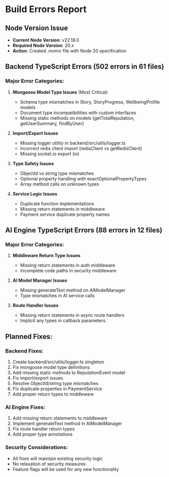 # Build Errors Report

## Node Version Issue
- **Current Node Version**: v22.18.0
- **Required Node Version**: 20.x
- **Action**: Created .nvmrc file with Node 20 specification

## Backend TypeScript Errors (502 errors in 61 files)

### Major Error Categories:

1. **Mongoose Model Type Issues** (Most Critical)
   - Schema type mismatches in Story, StoryProgress, WellbeingProfile models
   - Document type incompatibilities with custom interfaces
   - Missing static methods on models (getTotalReputation, getUserSummary, findByUser)

2. **Import/Export Issues**
   - Missing logger utility in backend/src/utils/logger.ts
   - Incorrect redis client import (redisClient vs getRedisClient)
   - Missing socket.io export (io)

3. **Type Safety Issues**
   - ObjectId vs string type mismatches
   - Optional property handling with exactOptionalPropertyTypes
   - Array method calls on unknown types

4. **Service Logic Issues**
   - Duplicate function implementations
   - Missing return statements in middleware
   - Payment service duplicate property names

## AI Engine TypeScript Errors (88 errors in 12 files)

### Major Error Categories:

1. **Middleware Return Type Issues**
   - Missing return statements in auth middleware
   - Incomplete code paths in security middleware

2. **AI Model Manager Issues**
   - Missing generateText method on AIModelManager
   - Type mismatches in AI service calls

3. **Route Handler Issues**
   - Missing return statements in async route handlers
   - Implicit any types in callback parameters

## Planned Fixes:

### Backend Fixes:
1. Create backend/src/utils/logger.ts singleton
2. Fix mongoose model type definitions
3. Add missing static methods to ReputationEvent model
4. Fix import/export issues
5. Resolve ObjectId/string type mismatches
6. Fix duplicate properties in PaymentService
7. Add proper return types to middleware

### AI Engine Fixes:
1. Add missing return statements to middleware
2. Implement generateText method in AIModelManager
3. Fix route handler return types
4. Add proper type annotations

### Security Considerations:
- All fixes will maintain existing security logic
- No relaxation of security measures
- Feature flags will be used for any new functionality
